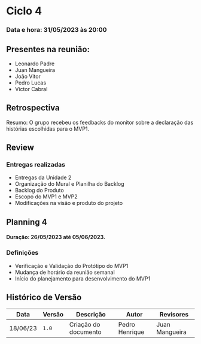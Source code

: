 # Ciclo 4

### Data e hora: 31/05/2023 às 20:00

## Presentes na reunião:

- Leonardo Padre
- Juan Mangueira
- João Vitor
- Pedro Lucas
- Victor Cabral

## Retrospectiva
Resumo: O grupo recebeu os feedbacks do monitor sobre a declaração das histórias escolhidas para o MVP1.

## Review

### Entregas realizadas

* Entregas da Unidade 2
* Organização do Mural e Planilha do Backlog
* Backlog do Produto
* Escopo do MVP1 e MVP2
* Modificações na visão e produto do projeto

## Planning 4

#### Duração: 26/05/2023 até 05/06/2023.

### Definições

* Verificação e Validação do Protótipo do MVP1
* Mudança de horário da reunião semanal
* Início do planejamento para desenvolvimento do MVP1

## Histórico de Versão

Data | Versão | Descrição | Autor | Revisores
---- | ------ | --------- | ----- | ---------
18/06/23 | `1.0` | Criação do documento | Pedro Henrique | Juan Mangueira